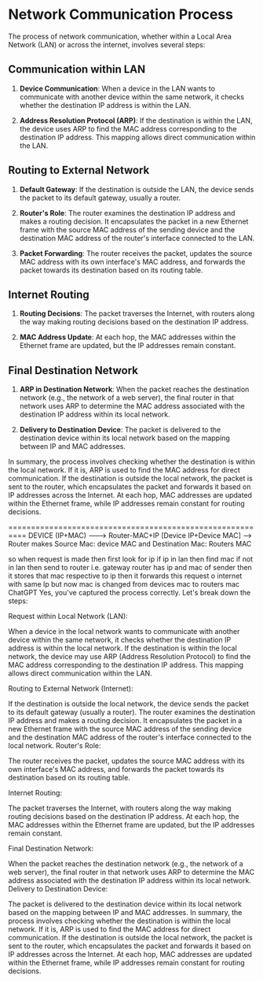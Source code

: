 # Network Communication Process

The process of network communication, whether within a Local Area Network (LAN) or across the internet, involves several steps:

## Communication within LAN

1. **Device Communication**: When a device in the LAN wants to communicate with another device within the same network, it checks whether the destination IP address is within the LAN.

2. **Address Resolution Protocol (ARP)**: If the destination is within the LAN, the device uses ARP to find the MAC address corresponding to the destination IP address. This mapping allows direct communication within the LAN.

## Routing to External Network

1. **Default Gateway**: If the destination is outside the LAN, the device sends the packet to its default gateway, usually a router.

2. **Router's Role**: The router examines the destination IP address and makes a routing decision. It encapsulates the packet in a new Ethernet frame with the source MAC address of the sending device and the destination MAC address of the router's interface connected to the LAN.

3. **Packet Forwarding**: The router receives the packet, updates the source MAC address with its own interface's MAC address, and forwards the packet towards its destination based on its routing table.

## Internet Routing

1. **Routing Decisions**: The packet traverses the Internet, with routers along the way making routing decisions based on the destination IP address.

2. **MAC Address Update**: At each hop, the MAC addresses within the Ethernet frame are updated, but the IP addresses remain constant.

## Final Destination Network

1. **ARP in Destination Network**: When the packet reaches the destination network (e.g., the network of a web server), the final router in that network uses ARP to determine the MAC address associated with the destination IP address within its local network.

2. **Delivery to Destination Device**: The packet is delivered to the destination device within its local network based on the mapping between IP and MAC addresses.

In summary, the process involves checking whether the destination is within the local network. If it is, ARP is used to find the MAC address for direct communication. If the destination is outside the local network, the packet is sent to the router, which encapsulates the packet and forwards it based on IP addresses across the Internet. At each hop, MAC addresses are updated within the Ethernet frame, while IP addresses remain constant for routing decisions.

==========================================================
DEVICE (IP+MAC) ---> Router-MAC+IP [Device IP+Device MAC] --> 
Router makes Source Mac: device MAC and Destination Mac: Routers MAC 

so when request is made then first look for ip if ip in lan then find mac
 if not in lan then send to router i.e. gateway router has ip and mac of 
 sender then it stores that mac respective to ip then it forwards this request o 
 internet with same Ip but now mac is changed from devices mac to routers mac 
ChatGPT
Yes, you've captured the process correctly. Let's break down the steps:

Request within Local Network (LAN):

When a device in the local network wants to communicate with another 
device within the same network, it checks whether the destination IP 
address is within the local network.
If the destination is within the local network, the device may use 
ARP (Address Resolution Protocol) to find the MAC address corresponding 
to the destination IP address. This mapping allows direct communication 
within the LAN.

Routing to External Network (Internet):

If the destination is outside the local network, the device sends 
the packet to its default gateway (usually a router).
The router examines the destination IP address and makes a routing 
decision. It encapsulates the packet in a new Ethernet frame with 
the source MAC address of the sending device and the destination 
MAC address of the router's interface connected to the local network.
Router's Role:

The router receives the packet, updates the source MAC address with 
its own interface's MAC address, and forwards the packet towards 
its destination based on its routing table.


Internet Routing:

The packet traverses the Internet, with routers along the way 
making routing decisions based on the destination IP address.
At each hop, the MAC addresses within the Ethernet frame are 
updated, but the IP addresses remain constant.

Final Destination Network:

When the packet reaches the destination network 
(e.g., the network of a web server), the final router in 
that network uses ARP to determine the MAC address associated
with the destination IP address within its local network.
Delivery to Destination Device:

The packet is delivered to the destination device within its 
local network based on the mapping between IP and MAC addresses.
In summary, the process involves checking whether the 
destination is within the local network. If it is, ARP is 
used to find the MAC address for direct communication. If 
the destination is outside the local network, the packet is 
sent to the router, which encapsulates the packet and forwards 
it based on IP addresses across the Internet. At each hop, MAC 
addresses are updated within the Ethernet frame, while IP 
addresses remain constant for routing decisions.